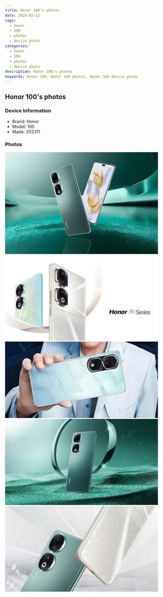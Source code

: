 ```yaml
---
title: Honor 100's photos
date: 2024-02-22
tags: 
  - honor
  - 100
  - photos
  - device photo
categories: 
  - honor
  - 100
  - photos
  - device photo
description: Honor 100's photos
keywords: Honor 100, Honor 100 photos, Honor 100 device photo
---
```


## Honor 100's photos

### Device Information

- Brand: Honor
- Model: 100
- Made: 202311

### Photos

![/images/best-assets/devices/honor/honor-100/1.jpg](/images/best-assets/devices/honor/honor-100/1.jpg)
![/images/best-assets/devices/honor/honor-100/2.jpg](/images/best-assets/devices/honor/honor-100/2.jpg)
![/images/best-assets/devices/honor/honor-100/3.jpg](/images/best-assets/devices/honor/honor-100/3.jpg)
![/images/best-assets/devices/honor/honor-100/4.jpg](/images/best-assets/devices/honor/honor-100/4.jpg)
![/images/best-assets/devices/honor/honor-100/5.jpg](/images/best-assets/devices/honor/honor-100/5.jpg)
